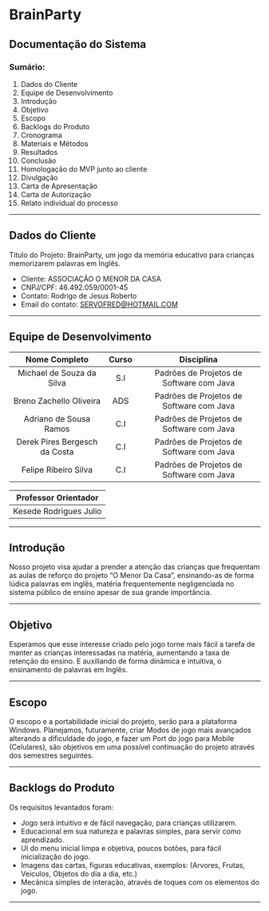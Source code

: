 # **BrainParty**

## Documentação do Sistema

### Sumário:

1. ​​Dados do Cliente
2. ​Equipe de Desenvolvimento
3. Introdução
4. Objetivo
5. Escopo
6. Backlogs do Produto
7. Cronograma
8. Materiais e Métodos
9. Resultados
10. Conclusão
11. Homologação do MVP junto ao cliente
12. Divulgação
13. Carta de Apresentação
14. Carta de Autorização
15. Relato individual do processo

---

## Dados do Cliente

Título do Projeto: BrainParty, um jogo da memória educativo para crianças memorizarem palavras em Inglês.

- Cliente: ASSOCIAÇÃO O MENOR DA CASA
- CNPJ/CPF: 46.492.059/0001-45
- Contato: Rodrigo de Jesus Roberto
- Email do contato: SERVOFRED@HOTMAIL.COM

---

## Equipe de Desenvolvimento

| Nome Completo | Curso | Disciplina |
| :-----------: | :---: | :--------: |
| Michael de Souza da Silva | S.I | Padrões de Projetos de Software com Java|
| Breno Zachello Oliveira | ADS | Padrões de Projetos de Software com Java|
| Adriano de Sousa Ramos | C.I | Padrões de Projetos de Software com Java|
| Derek Pires Bergesch da Costa | C.I | Padrões de Projetos de Software com Java|
| Felipe Ribeiro Silva | C.I | Padrões de Projetos de Software com Java|

| Professor Orientador |
| :---: |
| Kesede Rodrigues Julio |

---

## Introdução

Nosso projeto visa ajudar a prender a atenção das crianças que frequentam as aulas de reforço do projeto “O Menor Da Casa”, ensinando-as de forma lúdica palavras em inglês, matéria frequentemente negligenciada no sistema público de ensino apesar de sua grande importância.

---

## Objetivo

Esperamos que esse interesse criado pelo jogo torne mais fácil a tarefa de manter as crianças interessadas na matéria, aumentando a taxa de retenção do ensino. E auxiliando de forma dinâmica e intuitiva, o ensinamento de palavras em Inglês.

---

## Escopo

O escopo e a portabilidade inicial do projeto, serão para a plataforma Windows. Planejamos, futuramente, criar Modos de jogo mais avançados alterando a dificuldade do jogo, e fazer um Port do jogo para Mobile (Celulares), são objetivos em uma possível continuação do projeto através dos semestres seguintes.

---

## Backlogs do Produto

Os requisitos levantados foram:

* Jogo será intuitivo e de fácil navegação, para crianças utilizarem.
* Educacional em sua natureza e palavras simples, para servir como aprendizado.
* UI do menu inicial limpa e objetiva, poucos botões, para fácil inicialização do jogo.
* Imagens das cartas, figuras educativas, exemplos: (Arvores, Frutas, Veiculos, Objetos do dia a dia, etc.)
* Mecânica simples de interação, através de toques com os elementos do jogo.

---































 
